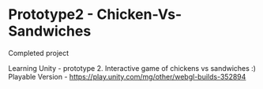 # Prototype2 - Chicken-Vs-Sandwiches
Completed project

Learning Unity - prototype 2. Interactive game of chickens vs sandwiches :)
Playable Version - https://play.unity.com/mg/other/webgl-builds-352894
